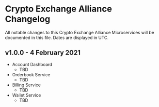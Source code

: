 # Crypto Exchange Alliance Changelog

All notable changes to this Crypto Exchange Alliance Microservices will be documented in this file. Dates are displayed in UTC.

## v1.0.0 - 4 February 2021

* Account Dashboard
    - TBD
* Orderbook Service
    - TBD
* Billing Service 
    - TBD
* Wallet Service
    - TBD
